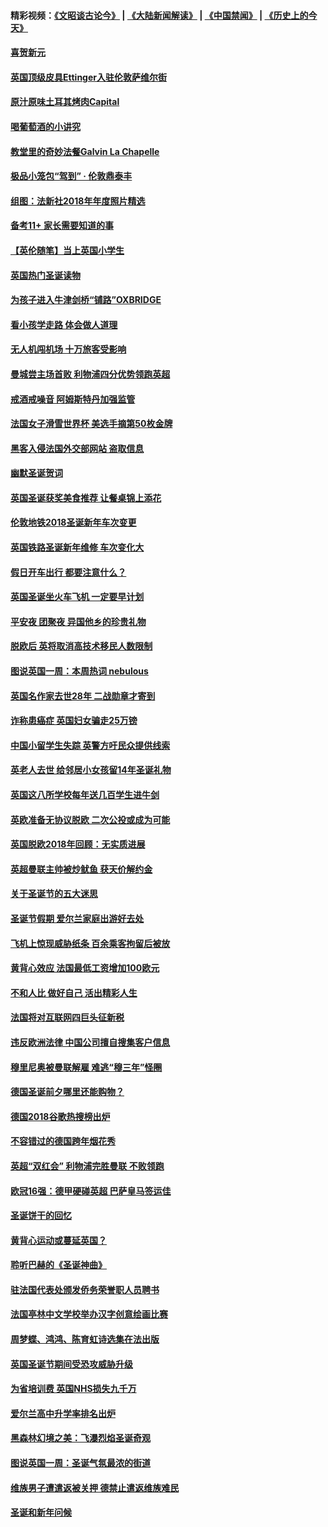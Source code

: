 #### 精彩视频：[《文昭谈古论今》](https://github.com/gfw-breaker/wenzhao/blob/master/README.md?t=12300931) | [《大陆新闻解读》](https://github.com/gfw-breaker/ntdtv-comedy/blob/master/README.md?t=12300931) | [《中国禁闻》](https://github.com/gfw-breaker/ntdtv-news/blob/master/README.md?t=12300931) | [《历史上的今天》](https://github.com/gfw-breaker/today-in-history/blob/master/README.md?t=12300931) 

#### [喜贺新元](../pages/nsc974/n10936605.md?t=12300931) 

#### [英国顶级皮具Ettinger入驻伦敦萨维尔街](../pages/nsc974/n10936595.md?t=12300931) 

#### [原汁原味土耳其烤肉Capital](../pages/nsc974/n10936573.md?t=12300931) 

#### [喝葡萄酒的小讲究](../pages/nsc974/n10936535.md?t=12300931) 

#### [教堂里的奇妙法餐Galvin La Chapelle](../pages/nsc974/n10935913.md?t=12300931) 

#### [极品小笼包“驾到” · 伦敦鼎泰丰](../pages/nsc974/n10935791.md?t=12300931) 

#### [组图：法新社2018年年度照片精选](../pages/nsc974/n10935213.md?t=12300931) 

#### [备考11+ 家长需要知道的事](../pages/nsc974/n10934312.md?t=12300931) 

#### [【英伦随笔】当上英国小学生](../pages/nsc974/n10934305.md?t=12300931) 

#### [英国热门圣诞读物](../pages/nsc974/n10934285.md?t=12300931) 

#### [为孩子进入牛津剑桥“铺路”OXBRIDGE](../pages/nsc974/n10934233.md?t=12300931) 

#### [看小孩学走路 体会做人道理](../pages/nsc974/n10934169.md?t=12300931) 

#### [无人机闯机场  十万旅客受影响](../pages/nsc974/n10934028.md?t=12300931) 

#### [曼城尝主场首败 利物浦四分优势领跑英超](../pages/nsc974/n10932818.md?t=12300931) 

#### [戒酒戒噪音 阿姆斯特丹加强监管](../pages/nsc974/n10928070.md?t=12300931) 

#### [法国女子滑雪世界杯 美选手摘第50枚金牌](../pages/nsc974/n10927351.md?t=12300931) 

#### [黑客入侵法国外交部网站 盗取信息](../pages/nsc974/n10927269.md?t=12300931) 

#### [幽默圣诞贺词](../pages/nsc974/n10926672.md?t=12300931) 

#### [英国圣诞获奖美食推荐 让餐桌锦上添花](../pages/nsc974/n10926641.md?t=12300931) 

#### [伦敦地铁2018圣诞新年车次变更](../pages/nsc974/n10926629.md?t=12300931) 

#### [英国铁路圣诞新年维修 车次变化大](../pages/nsc974/n10926618.md?t=12300931) 

#### [假日开车出行 都要注意什么？](../pages/nsc974/n10926610.md?t=12300931) 

#### [英国圣诞坐火车飞机 一定要早计划](../pages/nsc974/n10926599.md?t=12300931) 

#### [平安夜 团聚夜 异国他乡的珍贵礼物](../pages/nsc974/n10925634.md?t=12300931) 

#### [脱欧后 英将取消高技术移民人数限制](../pages/nsc974/n10924981.md?t=12300931) 

#### [图说英国一周：本周热词 nebulous](../pages/nsc974/n10925020.md?t=12300931) 

#### [英国名作家去世28年 二战勋章才寄到](../pages/nsc974/n10925014.md?t=12300931) 

#### [诈称患癌症 英国妇女骗走25万镑](../pages/nsc974/n10925008.md?t=12300931) 

#### [中国小留学生失踪  英警方吁民众提供线索](../pages/nsc974/n10925001.md?t=12300931) 

#### [英老人去世 给邻居小女孩留14年圣诞礼物](../pages/nsc974/n10924997.md?t=12300931) 

#### [英国这八所学校每年送几百学生进牛剑](../pages/nsc974/n10924990.md?t=12300931) 

#### [英欧准备无协议脱欧 二次公投或成为可能](../pages/nsc974/n10923373.md?t=12300931) 

#### [英国脱欧2018年回顾：无实质进展](../pages/nsc974/n10923355.md?t=12300931) 

#### [英超曼联主帅被炒鱿鱼 获天价解约金](../pages/nsc974/n10922656.md?t=12300931) 

#### [关于圣诞节的五大迷思](../pages/nsc974/n10919864.md?t=12300931) 

#### [圣诞节假期 爱尔兰家庭出游好去处](../pages/nsc974/n10919966.md?t=12300931) 

#### [飞机上惊现威胁纸条 百余乘客拘留后被放](../pages/nsc974/n10920081.md?t=12300931) 

#### [黄背心效应 法国最低工资增加100欧元](../pages/nsc974/n10919737.md?t=12300931) 

#### [不和人比 做好自己 活出精彩人生](../pages/nsc974/n10920053.md?t=12300931) 

#### [法国将对互联网四巨头征新税](../pages/nsc974/n10919837.md?t=12300931) 

#### [违反欧洲法律 中国公司擅自搜集客户信息](../pages/nsc974/n10918199.md?t=12300931) 

#### [穆里尼奥被曼联解雇 难逃“穆三年”怪圈](../pages/nsc974/n10919101.md?t=12300931) 

#### [德国圣诞前夕哪里还能购物？](../pages/nsc974/n10918186.md?t=12300931) 

#### [德国2018谷歌热搜榜出炉](../pages/nsc974/n10918077.md?t=12300931) 

#### [不容错过的德国跨年烟花秀](../pages/nsc974/n10917989.md?t=12300931) 

#### [英超“双红会” 利物浦完胜曼联 不败领跑](../pages/nsc974/n10917557.md?t=12300931) 

#### [欧冠16强：德甲硬碰英超 巴萨皇马签运佳](../pages/nsc974/n10917207.md?t=12300931) 

#### [圣诞饼干的回忆](../pages/nsc974/n10916160.md?t=12300931) 

#### [黄背心运动或蔓延英国？](../pages/nsc974/n10915769.md?t=12300931) 

#### [聆听巴赫的《圣诞神曲》](../pages/nsc974/n10910868.md?t=12300931) 

#### [驻法国代表处颁发侨务荣誉职人员聘书](../pages/nsc974/n10912829.md?t=12300931) 

#### [法国亭林中文学校举办汉字创意绘画比赛](../pages/nsc974/n10912809.md?t=12300931) 

#### [周梦蝶、鸿鸿、陈育虹诗选集在法出版](../pages/nsc974/n10912778.md?t=12300931) 

#### [英国圣诞节期间受恐攻威胁升级](../pages/nsc974/n10911486.md?t=12300931) 

#### [为省培训费  英国NHS损失九千万](../pages/nsc974/n10911478.md?t=12300931) 

#### [爱尔兰高中升学率排名出炉](../pages/nsc974/n10910761.md?t=12300931) 

#### [黑森林幻境之美：飞瀑烈焰圣诞奇观](../pages/nsc974/n10909442.md?t=12300931) 

#### [图说英国一周：圣诞气氛最浓的街道](../pages/nsc974/n10909173.md?t=12300931) 

#### [维族男子遭遣返被关押 德禁止遣返维族难民](../pages/nsc974/n10908943.md?t=12300931) 

#### [圣诞和新年问候](../pages/nsc974/n10909160.md?t=12300931) 

